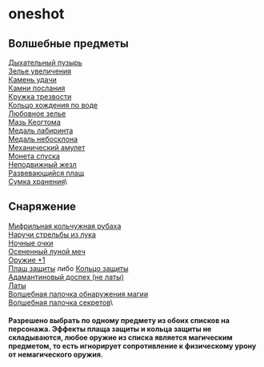 # oneshot

## Волшебные предметы
[Дыхательный пузырь](https://dnd.su/items/2280-breathing_bubble/)\
[Зелье увеличения](https://dnd.su/items/70-potion_of_growth/)\
[Камень удачи](https://dnd.su/items/82-stone_of_good_luck/)\
[Камни послания](https://dnd.su/items/84-sending_stones/)\
[Кружка трезвости](https://dnd.su/items/405-tankard_of_sobriety/)\
[Кольцо хождения по воде](https://dnd.su/items/113-ring_of_water_walking/)\
[Любовное зелье](https://dnd.su/items/125-philter_of_love/)\
[Мазь Кеогтома](https://dnd.su/items/126-keoghtom_s_ointment/)\
[Медаль лабиринта](https://dnd.su/items/3610-medal_of_the_maze/)\
[Медаль небосклона](https://dnd.su/items/3609-medal_of_the_horizonback/)\
[Механический амулет](https://dnd.su/items/406-clockwork_amulet/)\
[Монета спуска](https://dnd.su/items/2282-coin_of_delving/)\
[Неподвижный жезл](https://dnd.su/items/153-immovable_rod/)\
[Развевающийся плащ](https://dnd.su/items/420-cloak_of_billowing/)\
[Сумка хранения](https://dnd.su/items/227-bag_of_holding/)\

## Снаряжение
[Мифрильная кольчужная рубаха](https://dnd.su/items/2454-vanrak_s_mithral_shirt/)\
[Наручи стрельбы из лука](https://dnd.su/items/152-bracers_of_archery/)\
[Ночные очки](https://dnd.su/items/154-goggles_of_night/)\
[Осененный луной меч](https://dnd.su/items/410-moon_touched_sword/)\
[Оружие +1](https://dnd.su/items/160-weapon_1_2_3/)\
[Плащ защиты](https://dnd.su/items/171-cloak_of_protection/) либо [Кольцо защиты](https://dnd.su/items/94-ring_of_protection/)\
[Адамантиновый доспех (не латы)](https://dnd.su/items/1-adamantine_armor/)\
[Латы](http://dm-stuff.ru/gear-catalog/plate_armor)\
[Волшебная палочка обнаружения магии](https://dnd.su/items/19-wand_of_magic_detection/)\
[Волшебная палочка секретов](https://dnd.su/items/24-wand_of_secrets/)\


#### Разрешено выбрать по одному предмету из обоих списков на персонажа. Эффекты плаща защиты и кольца защиты не складываются, любое оружие из списка является магическим предметом, то есть игнорирует сопротивление к физическому урону от немагического оружия.
